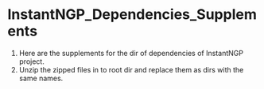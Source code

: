 # InstantNGP_Dependencies_Supplements
1. Here are the supplements for the dir of dependencies of InstantNGP project.
2. Unzip the zipped files in to root dir and replace them as dirs with the same names. 
